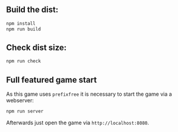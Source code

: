 ## Build the dist:
```js
npm install
npm run build
```

## Check dist size:

```js
npm run check
```

## Full featured game start

As this game uses `prefixfree` it is necessary to start the game via a webserver:

```js
npm run server
```

Afterwards just open the game via `http://localhost:8080`.
